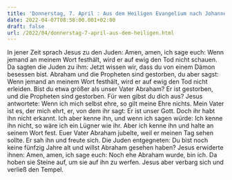 ```yaml
---
title: 'Donnerstag, 7. April : Aus dem Heiligen Evangelium nach Johannes - Joh 8,51-59.'
date: 2022-04-07T08:58:00.001+02:00
draft: false
url: /2022/04/donnerstag-7-april-aus-dem-heiligen.html
---
```


In jener Zeit sprach Jesus zu den Juden: Amen, amen, ich sage euch: Wenn jemand an meinem Wort festhält, wird er auf ewig den Tod nicht schauen. Da sagten die Juden zu ihm: Jetzt wissen wir, dass du von einem Dämon besessen bist. Abraham und die Propheten sind gestorben, du aber sagst: Wenn jemand an meinem Wort festhält, wird er auf ewig den Tod nicht erleiden. Bist du etwa größer als unser Vater Abraham? Er ist gestorben, und die Propheten sind gestorben. Für wen gibst du dich aus? Jesus antwortete: Wenn ich mich selbst ehre, so gilt meine Ehre nichts. Mein Vater ist es, der mich ehrt, er, von dem ihr sagt: Er ist unser Gott. Doch ihr habt ihn nicht erkannt. Ich aber kenne ihn, und wenn ich sagen würde: Ich kenne ihn nicht, so wäre ich ein Lügner wie ihr. Aber ich kenne ihn und halte an seinem Wort fest. Euer Vater Abraham jubelte, weil er meinen Tag sehen sollte. Er sah ihn und freute sich. Die Juden entgegneten: Du bist noch keine fünfzig Jahre alt und willst Abraham gesehen haben? Jesus erwiderte ihnen: Amen, amen, ich sage euch: Noch ehe Abraham wurde, bin ich. Da hoben sie Steine auf, um sie auf ihn zu werfen. Jesus aber verbarg sich und verließ den Tempel.